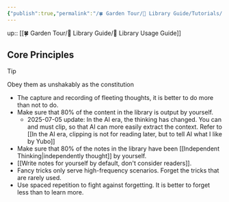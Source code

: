 ```yaml
---
{"publish":true,"permalink":"/🍀 Garden Tour/🧰 Library Guide/Tutorials/Core principles to follow when using this library.md","title":"Core principles to follow when using this library","created":"2022-08-16","modified":"2025-07-05","published":"2025-07-09T10:56:00.774+08:00","tags":["todo/continuous-iteration"],"cssclasses":""}
---
```



up:: [[🍀 Garden Tour/🧰 Library Guide/🧰 Library Usage Guide]]

## Core Principles

>[!TIP]
> Obey them as unshakably as the constitution

- The capture and recording of fleeting thoughts, it is better to do more than not to do.
- Make sure that 80% of the content in the library is output by yourself.
	- 2025-07-05 update: In the AI era, the thinking has changed. You can and must clip, so that AI can more easily extract the context. Refer to [[In the AI era, clipping is not for reading later, but to tell AI what I like by Yubo]]
- Make sure that 80% of the notes in the library have been [[Independent Thinking\|independently thought]] by yourself.
- [[Write notes for yourself by default, don't consider readers]].
- Fancy tricks only serve high-frequency scenarios. Forget the tricks that are rarely used.
- Use spaced repetition to fight against forgetting. It is better to forget less than to learn more. 